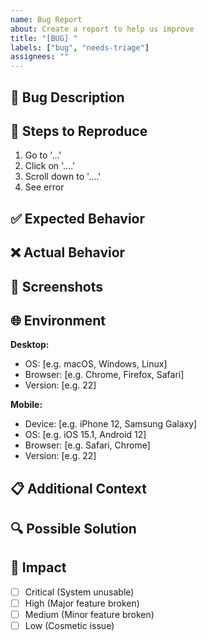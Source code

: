 ```yaml
---
name: Bug Report
about: Create a report to help us improve
title: "[BUG] "
labels: ["bug", "needs-triage"]
assignees: ""
---
```


## 🐛 Bug Description

<!-- A clear and concise description of what the bug is -->

## 🔄 Steps to Reproduce

1. Go to '...'
2. Click on '....'
3. Scroll down to '....'
4. See error

## ✅ Expected Behavior

<!-- A clear and concise description of what you expected to happen -->

## ❌ Actual Behavior

<!-- A clear and concise description of what actually happened -->

## 📸 Screenshots

<!-- If applicable, add screenshots to help explain your problem -->

## 🌐 Environment

**Desktop:**

- OS: [e.g. macOS, Windows, Linux]
- Browser: [e.g. Chrome, Firefox, Safari]
- Version: [e.g. 22]

**Mobile:**

- Device: [e.g. iPhone 12, Samsung Galaxy]
- OS: [e.g. iOS 15.1, Android 12]
- Browser: [e.g. Safari, Chrome]
- Version: [e.g. 22]

## 📋 Additional Context

<!-- Add any other context about the problem here -->

## 🔍 Possible Solution

<!-- If you have suggestions on a fix for the bug -->

## 🚨 Impact

- [ ] Critical (System unusable)
- [ ] High (Major feature broken)
- [ ] Medium (Minor feature broken)
- [ ] Low (Cosmetic issue)
